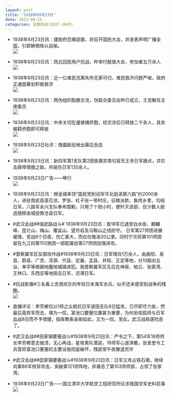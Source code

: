 ```yaml
---
layout: post
title: "1938年09月23日"
date: 2013-09-23
categories: 全面抗战(1937-1945)
---
```


<meta name="referrer" content="no-referrer" />

- 1938年9月23日讯：捷政府忍痛屈服，将召开国民大会，并发表声明广播全国，引耶稣牺牲以自喻。 <br/><img src="https://ww2.sinaimg.cn/large/aca367d8jw1e8wu32qxnzj20e9138wk3.jpg" />

- 1938年9月23日讯：西北回民用户抗战，昨举行献旗大会，参加者五万余人 <br/><img src="https://ww4.sinaimg.cn/large/aca367d8jw1e8wscp4h69j20dt0cqgni.jpg" />

- 1938年9月23日讯：近一亿难民流离失所无家可归，难民救济问题严峻，政府正通盘筹划积极救济 <br/><img src="https://ww4.sinaimg.cn/large/aca367d8jw1e8wqm8150bj20ga1m3qdc.jpg" />

- 1938年9月23日讯：两伪组织酝酿合流，伪联合委员会昨已成立，王克敏任主席委员 <br/><img src="https://ww2.sinaimg.cn/large/aca367d8jw1e8wovu1ww6j203y0od3z7.jpg" />

- 1938年9月23日讯：中央关切在暹被捕侨胞，经交涉后已释放二千余人，其余被羁侨胞即可释放 <br/><img src="https://ww3.sinaimg.cn/large/aca367d8jw1e8wley2v4cj20770ngwfr.jpg" />

- 1938年9月23日社评：傀儡剧反映出幕后丑态 <br/><img src="https://ww3.sinaimg.cn/large/aca367d8jw1e8wjoioi33j20go0wp7ah.jpg" />

- 1938年9月23日讯：新四军第1支队第2团夜袭苏南句容天王寺日军据点，并拦击薛埠增援之敌，共毙伤日军120余人。 

- 1938年9月23日广告——琴行 <br/><img src="https://ww4.sinaimg.cn/large/aca367d8jw1e8why58acnj20ap0j1jt9.jpg" />

- 1938年9月23日讯：穆金城率领“国民党别动军华北挺进第六路”约2000余人，进驻南皮县莲花池、罗张、杠子张一带村庄，征粮派款，鱼肉乡里，勾结日军。八路军永兴支队奉命围剿，只用了个把小时，便歼灭该部，仅少数人脱逃随穆金城投靠沧县日军。 

- #武汉会战##瑞武路战斗# 1938年9月23日讯：我18军已退至白水街、麒麟峰、昆仑山、梅山、覆盆山、望月岩及马鞍山之线防守。 日军第27师团进展缓慢，苦战8个日夜，伤亡甚大，而仅仅推进20公里。冈村宁次将第101师团留在九江的第102旅团一部配属给第27师团加强进攻。 

- #晋察冀军区反围攻作战#1938年9月23日讯：日军增兵1万余人，由曲阳、易县、蔚县、广灵、浑源、代县、定襄、盂县、井陉、正定等地，分10路向五台、单平等根据地腹地城镇进犯。我晋察冀军区先后在神泉、柏兰、张家湾、王林口、东西庄等地阻击日军，迟滞日军。 

- #抗战影像#三名看上去很欢乐的年轻日本海军水兵，似乎还未感受到战争的残酷。 <br/><img src="https://ww3.sinaimg.cn/large/aca367d8jw1e8w8zedcw3j20by0jhjrj.jpg" />

- 直播评论：李芳郴仅以1师之众抵抗日军波田支队8日猛攻，已尽职尽力矣，然最后竟弃军而去，堪为一叹。富池口要塞位置甚为重要，为何坐视孤师与日军血战8日而不予增援，指挥教条呆板如此，又为一叹。至此，武汉战局遂险恶了。 

- #武汉会战##田家镇要塞战斗#1938年9月23日讯：严令之下，第54军18师师长李芳郴意志崩溃，无心再战，星夜离队潜逃，18师军心遂涣散，张发奎令工兵营将富池口要塞的主要设施彻底破坏，残部至午夜撤退完毕 

- #武汉会战##田家镇要塞战斗#1938年9月23日讯：日军又攻占铁石墩，继续向第86军侧背攻击，突破第121师阵地，并袭击了第103师师部，占领了张家湾。 

- 1938年9月23日广告——国立清华大学航空工程研究所征求我国空军史料启事 <br/><img src="https://ww3.sinaimg.cn/large/aca367d8jw1e8w2c7tq5vj205p12y40b.jpg" />


